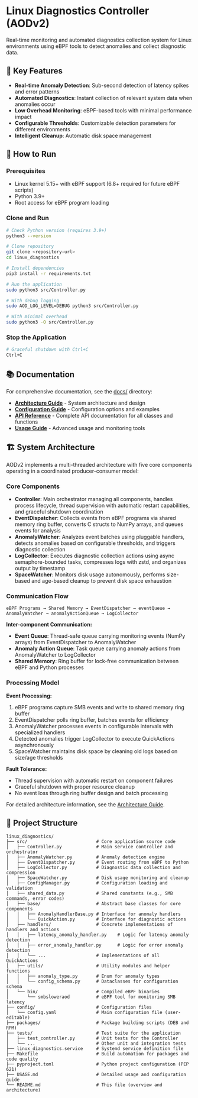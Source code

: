# Linux Diagnostics Controller (AODv2)

Real-time monitoring and automated diagnostics collection system for Linux environments using eBPF tools to detect anomalies and collect diagnostic data.

## 🎯 Key Features

- **Real-time Anomaly Detection**: Sub-second detection of latency spikes and error patterns
- **Automated Diagnostics**: Instant collection of relevant system data when anomalies occur
- **Low Overhead Monitoring**: eBPF-based tools with minimal performance impact
- **Configurable Thresholds**: Customizable detection parameters for different environments
- **Intelligent Cleanup**: Automatic disk space management

## 🚀 How to Run

### Prerequisites
- Linux kernel 5.15+ with eBPF support (6.8+ required for future eBPF scripts)
- Python 3.9+
- Root access for eBPF program loading

### Clone and Run
```bash
# Check Python version (requires 3.9+)
python3 --version

# Clone repository
git clone <repository-url>
cd linux_diagnostics

# Install dependencies
pip3 install -r requirements.txt

# Run the application
sudo python3 src/Controller.py 

# With debug logging
sudo AOD_LOG_LEVEL=DEBUG python3 src/Controller.py 

# With minimal overhead
sudo python3 -O src/Controller.py 
```

### Stop the Application
```bash
# Graceful shutdown with Ctrl+C
Ctrl+C
```

## 📚 Documentation

For comprehensive documentation, see the [docs/](docs/) directory:

- **[Architecture Guide](docs/ARCHITECTURE.md)** - System architecture and design
- **[Configuration Guide](docs/CONFIGURATION.md)** - Configuration options and examples
- **[API Reference](docs/API_REFERENCE.md)** - Complete API documentation for all classes and functions
- **[Usage Guide](USAGE.md)** - Advanced usage and monitoring tools

## 🏗️ System Architecture

AODv2 implements a multi-threaded architecture with five core components operating in a coordinated producer-consumer model:

### Core Components

- **Controller**: Main orchestrator managing all components, handles process lifecycle, thread supervision with automatic restart capabilities, and graceful shutdown coordination
- **EventDispatcher**: Collects events from eBPF programs via shared memory ring buffer, converts C structs to NumPy arrays, and queues events for analysis
- **AnomalyWatcher**: Analyzes event batches using pluggable handlers, detects anomalies based on configurable thresholds, and triggers diagnostic collection
- **LogCollector**: Executes diagnostic collection actions using async semaphore-bounded tasks, compresses logs with zstd, and organizes output by timestamp
- **SpaceWatcher**: Monitors disk usage autonomously, performs size-based and age-based cleanup to prevent disk space exhaustion

### Communication Flow

```
eBPF Programs → Shared Memory → EventDispatcher → eventQueue → AnomalyWatcher → anomalyActionQueue → LogCollector
```

**Inter-component Communication:**
- **Event Queue**: Thread-safe queue carrying monitoring events (NumPy arrays) from EventDispatcher to AnomalyWatcher
- **Anomaly Action Queue**: Task queue carrying anomaly actions from AnomalyWatcher to LogCollector
- **Shared Memory**: Ring buffer for lock-free communication between eBPF and Python processes

### Processing Model

**Event Processing:**
1. eBPF programs capture SMB events and write to shared memory ring buffer
2. EventDispatcher polls ring buffer, batches events for efficiency 
3. AnomalyWatcher processes events in configurable intervals with specialized handlers
4. Detected anomalies trigger LogCollector to execute QuickActions asynchronously
5. SpaceWatcher maintains disk space by cleaning old logs based on size/age thresholds

**Fault Tolerance:**
- Thread supervision with automatic restart on component failures
- Graceful shutdown with proper resource cleanup
- No event loss through ring buffer design and batch processing

For detailed architecture information, see the [Architecture Guide](docs/ARCHITECTURE.md).

## 📁 Project Structure

```
linux_diagnostics/
├── src/                          # Core application source code
│   ├── Controller.py             # Main service controller and orchestrator
│   ├── AnomalyWatcher.py         # Anomaly detection engine
│   ├── EventDispatcher.py        # Event routing from eBPF to Python
│   ├── LogCollector.py           # Diagnostic data collection and compression
│   ├── SpaceWatcher.py           # Disk usage monitoring and cleanup
│   ├── ConfigManager.py          # Configuration loading and validation
│   ├── shared_data.py            # Shared constants (e.g., SMB commands, error codes)
│   ├── base/                     # Abstract base classes for core components
│   │   ├── AnomalyHandlerBase.py # Interface for anomaly handlers
│   │   └── QuickAction.py        # Interface for diagnostic actions
│   ├── handlers/                 # Concrete implementations of handlers and actions
│   │   ├── latency_anomaly_handler.py    # Logic for latency anomaly detection
│   │   ├── error_anomaly_handler.py      # Logic for error anomaly detection
│   │   └── ...                   # Implementations of all QuickActions
│   ├── utils/                    # Utility modules and helper functions
│   │   ├── anomaly_type.py       # Enum for anomaly types
│   │   └── config_schema.py      # Dataclasses for configuration schema
│   └── bin/                      # Compiled eBPF binaries
│       └── smbsloweraod          # eBPF tool for monitoring SMB latency
├── config/                       # Configuration files
│   └── config.yaml               # Main configuration file (user-editable)
├── packages/                     # Package building scripts (DEB and RPM)
├── tests/                        # Test suite for the application
│   ├── test_controller.py        # Unit tests for the Controller
│   └── ...                       # Other unit and integration tests
├── linux_diagnostics.service     # Systemd service definition file
├── Makefile                      # Build automation for packages and code quality
├── pyproject.toml                # Python project configuration (PEP 621)
├── USAGE.md                      # Detailed usage and configuration guide
└── README.md                     # This file (overview and architecture)
```





